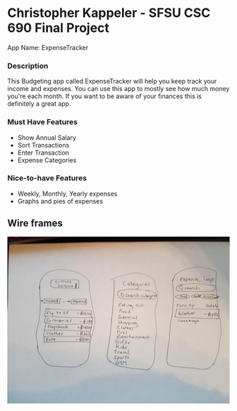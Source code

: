 # Christopher Kappeler - SFSU CSC 690 Final Project

App Name:   ExpenseTracker

### Description
This Budgeting app called ExpenseTracker will help you keep track your income and expenses. You can use this app to mostly see how much money you're each month. If you want to be aware of your finances this is definitely a great app.


### Must Have Features
* Show Annual Salary
* Sort Transactions
* Enter Transaction
* Expense Categories

### Nice-to-have Features
* Weekly, Monthly, Yearly expenses
* Graphs and pies of expenses

## Wire frames
![Alt](Wireframes/appdiagram.jpg)
